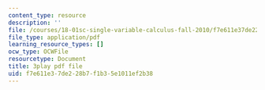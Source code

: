 ```yaml
---
content_type: resource
description: ''
file: /courses/18-01sc-single-variable-calculus-fall-2010/f7e611e37de228b7f1b35e1011ef2b38_aeXp1zC6Hls.pdf
file_type: application/pdf
learning_resource_types: []
ocw_type: OCWFile
resourcetype: Document
title: 3play pdf file
uid: f7e611e3-7de2-28b7-f1b3-5e1011ef2b38
---
```

